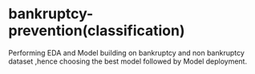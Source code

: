 # bankruptcy-prevention(classification)
Performing EDA and Model building on bankruptcy and non bankruptcy dataset ,hence choosing the best model followed by Model deployment.
